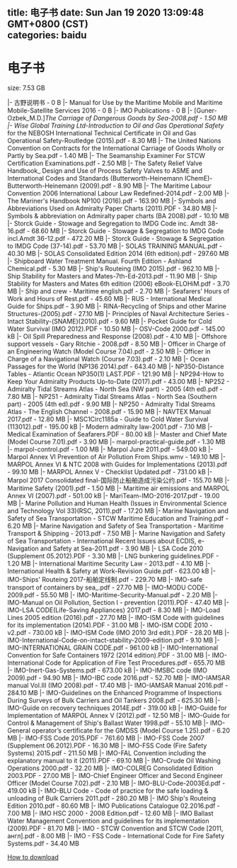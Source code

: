 
title: 电子书
date: Sun Jan 19 2020 13:09:48 GMT+0800 (CST)    
categories: baidu
---

# 电子书
size: 7.53 GB
 
 
|- 古野说明书 - 0 B
|- Manual for Use by the Maritime Mobile and Maritime Mobile-Satellite Services 2016 - 0 B
|- IMO Publications - 0 B
|- [Guner-Ozbek_M.D.]_The Carriage of Dangerous Goods by Sea-2008.pdf - 1.50 MB
|- Wise Global Training Ltd-Introduction to Oil and Gas Operational Safety_ for the NEBOSH International Technical Certificate in Oil and Gas Operational Safety-Routledge (2015).pdf - 8.30 MB
|- The United Nations Convention on Contracts for the International Carriage of Goods Wholly or Partly by Sea.pdf - 1.40 MB
|- The Seamanship Examiner For STCW Certification Examinations.pdf - 2.50 MB
|- The Safety Relief Valve Handbook_ Design and Use of Process Safety Valves to ASME and International Codes and Standards (Butterworth-Heinemann IChemE)-Butterworth-Heinemann (2009).pdf - 8.90 MB
|- The Maritime Labour Convention 2006 International Labour Law Redefined-2014.pdf - 2.00 MB
|- The Mariner's Handbook NP100 (2016).pdf - 163.90 MB
|- Symbols and Abbreviations Used on Admiralty Paper Charts (2011).PDF - 34.80 MB
|- Symbols & abbreviation on Admiralty paper charts (BA 2008).pdf - 10.10 MB
|- Storck Guide - Stowage and Segregation to IMDG Code inc. Amdt 38-16.pdf - 68.60 MB
|- Storck Guide - Stowage & Segregation to IMDG Code incl.Amdt 36-12.pdf - 472.20 MB
|- Storck Guide - Stowage & Segregation to IMDG Code (37-14).pdf - 53.70 MB
|- SOLAS TRAINING MANUAL.pdf - 40.30 MB
|- SOLAS Consolidated Edition 2014 (6th edition).pdf - 297.60 MB
|- Shipboard Water Treatment Manual. Fourth Edition - Ashland Chemical.pdf - 5.30 MB
|- Ship's Routeing (IMO 2015).pdf - 962.10 MB
|- Ship Stability for Masters and Mates-7th-Ed-2013.pdf - 11.90 MB
|- Ship Stability for Masters and Mates 6th edition (2006) eBook-ELOHiM.pdf - 3.70 MB
|- Ship and crew - Maritime english.pdf - 2.70 MB
|- Seafarers' Hours of Work and Hours of Rest.pdf - 45.60 MB
|- RUS - International Medical Guide for Ships.pdf - 3.90 MB
|- RINA-Recycling of Ships and other Marine Structures-(2005).pdf - 27.10 MB
|- Principles of Naval Architecture Series - Intact Stability-(SNAME)(2010).pdf - 9.60 MB
|- Pocket Guide for Cold Water Survival (IMO 2012).PDF - 10.50 MB
|- OSV-Code 2000.pdf - 145.00 kB
|- Oil Spill Preparedness and Response (2008).pdf - 4.10 MB
|- Offshore support vessels - Gary Ritchie - 2008.pdf - 8.50 MB
|- Officer in Charge of an Engineering Watch (Model Course 7.04).pdf - 2.50 MB
|- Officer in Charge of a Navigational Watch (Course 7.03).pdf - 2.10 MB
|- Ocean Passages for the World (NP136 2014).pdf - 643.40 MB
|- NP350-Distance Tables - Atlantic Ocean NP350(1) LAST.PDF - 121.90 MB
|- NP294-How to Keep Your Admiralty Products Up-to-Date (2017).pdf - 43.00 MB
|- NP252 - Admiralty Tidal Streams Atlas - North Sea (NW part) - 2005 (4th ed).pdf - 7.80 MB
|- NP251 - Admiralty Tidal Streams Atlas - North Sea (Southern part) - 2005 (4th ed).pdf - 9.90 MB
|- NP250 - Admiralty Tidal Streams Atlas - The English Channel - 2008.pdf - 15.90 MB
|- NAVTEX Manual 2017.pdf - 12.80 MB
|- MSC1Circ1185a - Guide to Cold Water Survival (113012).pdf - 195.00 kB
|- Modern admiralty law-2001.pdf - 7.10 MB
|- Medical Examination of Seafarers.PDF - 80.00 kB
|- Master and Chief Mate (Model Course 7.01).pdf - 3.90 MB
|- marpol-practical-guide.pdf - 1.30 MB
|- marpol-control.pdf - 1.00 MB
|- Marpol June 2011.pdf - 549.00 kB
|- Marpol Annex VI Prevention of Air Pollution From Ships.wmv - 149.10 MB
|- MARPOL Annex VI & NTC 2008 with Guides for Implementations (2013).pdf - 99.10 MB
|- MARPOL Annex V - Checklist Updated.pdf - 731.00 kB
|- Marpol 2017 Consolidated final-国际防止船舶造成污染公约.pdf - 155.70 MB
|- Maritime Safety (2001).pdf - 1.50 MB
|- Maritime air  emissions and MARPOL Annex VI (2007).pdf - 501.00 kB
|- MariTeam-IMO-2016-2017.pdf - 19.00 MB
|- Marine Pollution and Human Health (Issues in Environmental Science and Technology Vol 33)(RSC, 2011).pdf - 17.20 MB
|- Marine Navigation and Safety of Sea Transportation - STCW Maritime Education and Training.pdf - 6.20 MB
|- Marine Navigation and Safety of Sea Transportation - Maritime Transport & Shipping - 2013.pdf - 7.50 MB
|- Marine Navigation and Safety of Sea Transportation - International Recent Issues about ECDIS, e-Navigation and Safety at Sea-2011.pdf - 3.90 MB
|- LSA Code 2010 (Supplement 05.2012).PDF - 3.30 MB
|- LNG bunkering guidelines.PDF - 1.20 MB
|- International Maritime Security Law - 2013.pdf - 4.10 MB
|- International Health & Safety at Work-Revision Guide.pdf - 623.00 kB
|- IMO-Ships' Routeing 2017-船舶定线制.pdf - 229.70 MB
|- IMO-safe transport of containers by sea_.pdf - 27.70 MB
|- IMO-MODU CODE-2009.pdf - 55.50 MB
|- IMO-Maritime-Security-Manual.pdf - 2.20 MB
|- IMO-Manual on Oil Pollution, Section I - prevention (2011).PDF - 47.40 MB
|- IMO-LSA CODE(Life-Saving Appliances) 2017.pdf - 8.30 MB
|- IMO-Load Lines 2005 edition (2016).pdf - 27.70 MB
|- IMO-ISM Code with guidelines for its implementation (2014).PDF - 31.00 MB
|- IMO-ISM CODE 2010 - v2.pdf - 730.00 kB
|- IMO-ISM Code (IMO 2010 3rd edit.).PDF - 28.20 MB
|- IMO-International-Code-on-intact-stability-2009-edition.pdf - 9.10 MB
|- IMO-INTERNATIONAL GRAIN CODE.pdf - 961.00 kB
|- IMO-International Convention for Safe Containers 1972 (2014 edition).PDF - 31.00 MB
|- IMO-International Code for Application of Fire Test Procedures.pdf - 655.70 MB
|- IMO-Inert-Gas-Systems.pdf - 673.00 kB
|- IMO-IMSBC code (IMO 2009).pdf - 94.90 MB
|- IMO-IBC code 2016.pdf - 52.70 MB
|- IMO-IAMSAR manual Vol.III (IMO 2008).pdf - 17.40 MB
|- IMO-IAMSAR Manual 2016.pdf - 284.10 MB
|- IMO-Guidelines on the Enhanced Programme of Inspections During Surveys of Bulk Carriers and Oil Tankers 2008.pdf - 625.30 MB
|- IMO-Guide on recovery techniques 2014E.pdf - 319.00 kB
|- IMO-Guide for Implementation of MARPOL Annex V (2012).pdf - 12.50 MB
|- IMO-Guide for Control & Management of Ship's Ballast Water 1998.pdf - 55.10 MB
|- IMO-General operator’s certificate for the GMDSS (Model Course 1.25).pdf - 6.20 MB
|- IMO-FSS Code 2015.PDF - 761.60 MB
|- IMO-FSS Code 2007 (Supplement 06.2012).PDF - 16.30 MB
|- IMO-FSS Code (Fire Safety Systems)  2015.pdf - 211.50 MB
|- IMO-FAL Convention including the explanatory manual to it (2011).PDF - 69.10 MB
|- IMO-Crude Oil Washing Operations 2000.pdf - 32.20 MB
|- IMO-COLREG Consolidated Edition 2003.PDF - 27.00 MB
|- IMO-Chief Engineer Officer and Second Engineer Officer (Model Course 7.02).pdf - 2.10 MB
|- IMO-BLU-Code-2003Ed.pdf - 419.00 kB
|- IMO-BLU Code - Code of practice for the safe loading & unloading of Bulk Carriers 2011.pdf - 280.20 MB
|- IMO Ship's Routeing Edition 2010.pdf - 80.60 MB
|- IMO Publications Catalogue 02.2016.pdf - 7.00 MB
|- IMO HSC 2000 - 2008 Edition.pdf - 12.60 MB
|- IMO Ballast Water Management Convention and guidelines for its implementation (2009).PDF - 81.70 MB
|- IMO - STCW Convention and STCW Code [2011, англ].pdf - 8.00 MB
|- IMO - FSS Code - International Code for Fire Safety Systems.pdf - 34.40 MB

[How to download](https://bpcam.bemobtrk.com/go/2ceec3aa-1ca2-46d6-b9ff-aaa5c184517c?jno=141)